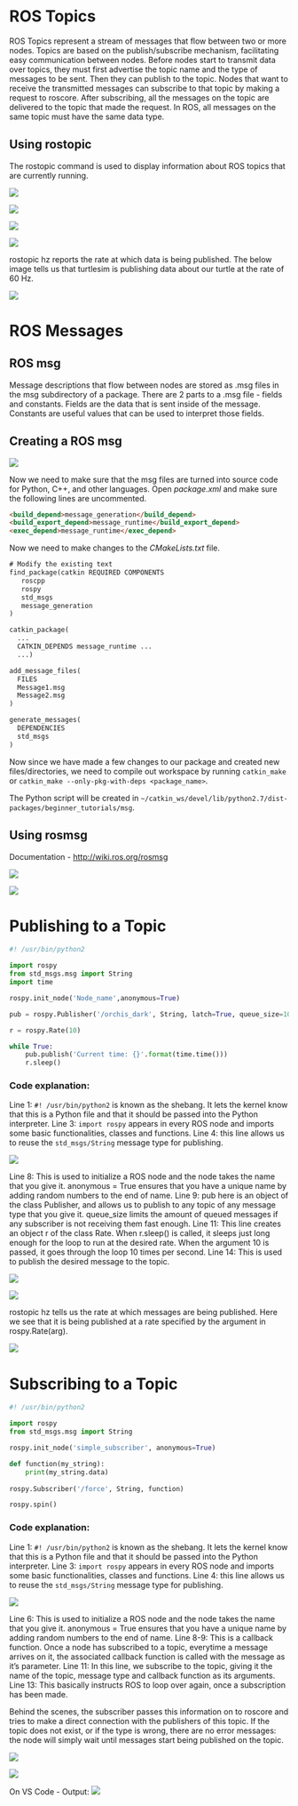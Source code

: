 # ROS Topics

ROS Topics represent a stream of messages that flow between two or more nodes. Topics are based on the publish/subscribe mechanism, facilitating easy communication between nodes. Before nodes start to transmit data over topics, they must first advertise the topic name and the type of messages to be sent. Then they can publish to the topic. Nodes that want to receive the transmitted messages can subscribe to that topic by making a request to roscore. After subscribing, all the messages on the topic are delivered to the topic that made the request.
In ROS, all messages on the same topic must have the same data type.

## Using rostopic

The rostopic command is used to display information about ROS topics that are currently running.

![](/Images/topic_1.png)

![](/Images/topic_2.png)

![](/Images/topic_3.png)

![](/Images/topic_4.png)

rostopic hz reports the rate at which data is being published. The below image tells us that turtlesim is publishing data about our turtle at the rate of 60 Hz.

![](/Images/topic_5.png)

# ROS Messages

## ROS msg

Message descriptions that flow between nodes are stored as .msg files in the msg subdirectory of a package. There are 2 parts to a .msg file - fields and constants. Fields are the data that is sent inside of the message. Constants are useful values that can be used to interpret those fields.

## Creating a ROS msg

![](/Images/msg_1.png)

Now we need to make sure that the msg files are turned into source code for Python, C++, and other languages.
Open *package.xml* and make sure the following lines are uncommented.

```html
<build_depend>message_generation</build_depend>
<build_export_depend>message_runtime</build_export_depend>
<exec_depend>message_runtime</exec_depend>
```
Now we need to make changes to the *CMakeLists.txt* file.

```txt
# Modify the existing text
find_package(catkin REQUIRED COMPONENTS
   roscpp
   rospy
   std_msgs
   message_generation
)
```
```txt
catkin_package(
  ...
  CATKIN_DEPENDS message_runtime ...
  ...)
```
```txt
add_message_files(
  FILES
  Message1.msg
  Message2.msg
)
```
```txt
generate_messages(
  DEPENDENCIES
  std_msgs
)
```
Now since we have made a few changes to our package and created new files/directories, we need to compile out workspace by running `catkin_make` or `catkin_make --only-pkg-with-deps <package_name>`.

The Python script will be created in `~/catkin_ws/devel/lib/python2.7/dist-packages/beginner_tutorials/msg`.

## Using rosmsg

Documentation - http://wiki.ros.org/rosmsg

![](/Images/msg_2.png)

![](/Images/msg_3.png)


# Publishing to a Topic

```python
#! /usr/bin/python2

import rospy
from std_msgs.msg import String
import time

rospy.init_node('Node_name',anonymous=True)

pub = rospy.Publisher('/orchis_dark', String, latch=True, queue_size=10)

r = rospy.Rate(10)

while True:
	pub.publish('Current time: {}'.format(time.time()))
	r.sleep()
```
### Code explanation:

Line 1: `#! /usr/bin/python2` is known as the shebang. It lets the kernel know that this is a Python file and that it should be passed into the Python interpreter.
Line 3: `import rospy` appears in every ROS node and imports some basic functionalities, classes and functions.
Line 4: this line allows us to reuse the `std_msgs/String` message type for publishing.

![](/Images/pub_1.png)

Line 8: This is used to initialize a ROS node and the node takes the name that you give it. anonymous = True ensures that you have a unique name by adding random numbers to the end of name.
Line 9: pub here is an object of the class Publisher, and allows us to publish to any topic of any message type that you give it. queue_size limits the amount of queued messages if any subscriber is not receiving them fast enough.
Line 11: This line creates an object r of the class Rate. When r.sleep() is called, it sleeps just long enough for the loop to run at the desired rate. When the argument 10 is passed, it goes through the loop 10 times per second.
Line 14: This is used to publish the desired message to the topic.

![](/Images/pub_2.png)

![](/Images/pub_3.png)

rostopic hz tells us the rate at which messages are being published. Here we see that it is being published at a rate specified by the argument in rospy.Rate(arg).

![](/Images/pub_4.png)

# Subscribing to a Topic

```python
#! /usr/bin/python2

import rospy
from std_msgs.msg import String

rospy.init_node('simple_subscriber', anonymous=True)

def function(my_string):
	print(my_string.data)
	
rospy.Subscriber('/force', String, function)

rospy.spin()
```

### Code explanation:

Line 1: `#! /usr/bin/python2` is known as the shebang. It lets the kernel know that this is a Python file and that it should be passed into the Python interpreter.
Line 3: `import rospy` appears in every ROS node and imports some basic functionalities, classes and functions.
Line 4: this line allows us to reuse the `std_msgs/String` message type for publishing.

![](/Images/sub_1.png)

Line 6: This is used to initialize a ROS node and the node takes the name that you give it. anonymous = True ensures that you have a unique name by adding random numbers to the end of name.
Line 8-9: This is a callback function. Once a node has subscribed to a topic, everytime a message arrives on it, the associated callback function is called with the message as it’s parameter.
Line 11: In this line, we subscribe to the topic, giving it the name of the topic, message type and callback function as its arguments.
Line 13: This basically instructs ROS to loop over again, once a subscription has been made.

Behind the scenes, the subscriber passes this information on to roscore and tries to make a direct connection with the publishers of this topic. If the topic does not exist, or if the type is wrong, there are no error messages: the node will simply wait until messages start being published on the topic.

![](/Images/sub_2.png)

![](/Images/sub_3.png)

On VS Code - Output:
![](/Images/sub_4.png)
